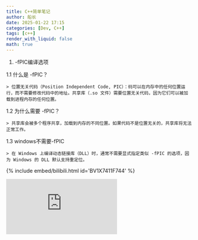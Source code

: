 ```yaml
---
title: C++简单笔记
author: 船长
date: 2025-01-22 17:15
categories: [Dev, C++]
tags: [c++]
render_with_liquid: false
math: true
---
```


1. -fPIC编译选项


1.1 什么是 -fPIC？

    > 位置无关代码（Position Independent Code, PIC）：码可以在内存中的任何位置运行，而不需要修改代码中的地址。共享库（.so 文件）需要位置无关代码，因为它们可以被加载到进程内存的任何位置。

1.2 为什么需要 -fPIC？

    > 共享库会被多个程序共享，加载到内存的不同位置。如果代码不是位置无关的，共享库将无法正常工作。

1.3 windows不需要-fPIC

    > 在 Windows 上编译动态链接库（DLL）时，通常不需要显式指定类似 -fPIC 的选项，因为 Windows 的 DLL 默认支持重定位。


  {% include embed/bilibili.html id='BV1X7411F744' %}

  <iframe
  src="https://player.bilibili.com/player.html?bvid=BV1X7411F744"
  scrolling="no"
  frameborder="0"
  framespacing="0"
  allowfullscreen="true"
></iframe>
